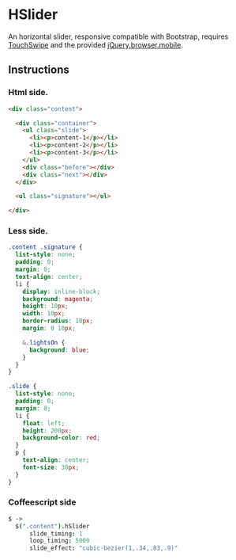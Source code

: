 HSlider
=================

An horizontal slider, responsive compatible with Bootstrap, requires [TouchSwipe](http://labs.rampinteractive.co.uk/touchSwipe/demos/) and the provided [jQuery.browser.mobile](http://detectmobilebrowser.com/).

## Instructions


### Html side.

```html
<div class="content">

  <div class="container">
    <ul class="slide">
      <li><p>content-1</p></li>
      <li><p>content-2</p></li>
      <li><p>content-3</p></li>
    </ul>
    <div class="before"></div>
    <div class="next"></div>
  </div>

  <ul class="signature"></ul>

</div>
```

### Less side.

```scss
.content .signature {
  list-style: none;
  padding: 0;
  margin: 0;
  text-align: center;
  li {
    display: inline-block;
    background: magenta;
    height: 10px;
    width: 10px;
    border-radius: 10px;
    margin: 0 10px;

    &.lightsOn {
      background: blue;
    }
  }
}

.slide {
  list-style: none;
  padding: 0;
  margin: 0;
  li {
    float: left;
    height: 200px;
    background-color: red;
  }
  p {
    text-align: center;
    font-size: 30px;
  }
}
```

### Coffeescript side

```coffeescript
$ ->
  $(".content").hSlider
      slide_timing: 1
      loop_timing: 5000
      slide_effect: "cubic-bezier(1,.34,.83,.9)"
```
